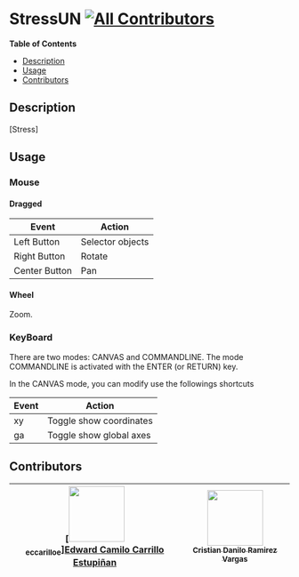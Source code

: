 StressUN
[![All Contributors](https://img.shields.io/badge/all_contributors-2-orange.svg?style=flat-square)](#contributors)
===========================================================================================================================================================================================================================================================================================================================================================================================================================================================================================================================

**Table of Contents**

- [Description](#user-content-description)
- [Usage](#user-content-usage)
- [Contributors](#user-content-contributors)

## Description

[Stress]

## Usage

### Mouse
#### Dragged

| Event         | Action           |
|---------------|------------------|
| Left Button   | Selector objects |
| Right Button  | Rotate           |
| Center Button | Pan              |

#### Wheel
Zoom.

### KeyBoard

There are two modes: CANVAS and COMMANDLINE. The mode COMMANDLINE is activated with the ENTER (or RETURN) key.

In the CANVAS mode, you can modify use the followings shortcuts

| Event | Action                  |
|-------|-------------------------|
| xy    | Toggle show coordinates |
| ga    | Toggle show global axes |

## Contributors

<!-- ALL-CONTRIBUTORS-LIST:START - Do not remove or modify this section -->
<!-- prettier-ignore -->
| [<img src="https://avatars2.githubusercontent.com/u/4590365?s=460&v=4" width="100px;"/><br /><sub><b>eccarilloe</b></sub>][Edward  Camilo Carrillo Estupiñan](https://github.com/eccarilloe)<br /> | [<img src="https://avatars2.githubusercontent.com/u/6618257?s=460&v=4" width="100px;"/><br /><sub><b>Cristian Danilo Ramirez Vargas</b></sub>](https://github.com/rvcristiand) |
| :---: | :---: |
<!-- ALL-CONTRIBUTORS-LIST:END -->
